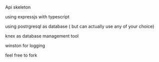 Api skeleton

using expressjs with typescript

using postrgresql as database ( but can actually use any of your choice)

knex as database management tool

winston for logging

feel free to fork
